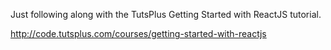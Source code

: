 Just following along with the TutsPlus Getting Started with ReactJS tutorial.

http://code.tutsplus.com/courses/getting-started-with-reactjs